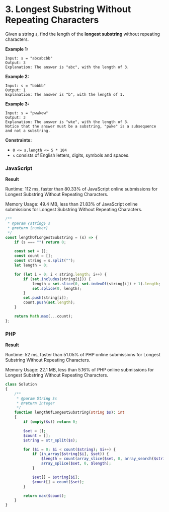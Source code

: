 # 3. Longest Substring Without Repeating Characters

Given a string `s`, find the length of the **longest substring** without repeating characters.

**Example 1:**

```
Input: s = "abcabcbb"
Output: 3
Explanation: The answer is "abc", with the length of 3.
```

**Example 2:**

```
Input: s = "bbbbb"
Output: 1
Explanation: The answer is "b", with the length of 1.
```

**Example 3:**

```
Input: s = "pwwkew"
Output: 3
Explanation: The answer is "wke", with the length of 3.
Notice that the answer must be a substring, "pwke" is a subsequence and not a substring.
```

**Constraints:**

* `0 <= s.length <= 5 * 104`
* `s` consists of English letters, digits, symbols and spaces.

### JavaScript <a href="#javascript" id="javascript"></a>

**Result**&#x20;

Runtime: 112 ms, faster than 80.33% of JavaScript online submissions for Longest Substring Without Repeating Characters.

Memory Usage: 49.4 MB, less than 21.83% of JavaScript online submissions for Longest Substring Without Repeating Characters.

```javascript
/**
 * @param {string} s
 * @return {number}
 */
const lengthOfLongestSubstring = (s) => {
    if (s === "") return 0;

    const set = [];
    const count = [];
    const string = s.split("");
    let length = 0;

    for (let i = 0; i < string.length; i++) {
        if (set.includes(string[i])) {
            length = set.slice(0, set.indexOf(string[i]) + 1).length;
            set.splice(0, length);
        }
        set.push(string[i]);
        count.push(set.length);
    }

    return Math.max(...count);
};
```

### PHP <a href="#javascript" id="javascript"></a>

**Result**&#x20;

Runtime: 52 ms, faster than 51.05% of PHP online submissions for Longest Substring Without Repeating Characters.

Memory Usage: 22.1 MB, less than 5.16% of PHP online submissions for Longest Substring Without Repeating Characters.

```php
class Solution
{
    /**
     * @param String $s
     * @return Integer
     */
    function lengthOfLongestSubstring(string $s): int
    {
        if (empty($s)) return 0;

        $set = [];
        $count = [];
        $string = str_split($s);

        for ($i = 0; $i < count($string); $i++) {
            if (in_array($string[$i], $set)) {
                $length = count(array_slice($set, 0, array_search($string[$i], $set) + 1));
                array_splice($set, 0, $length);
            }

            $set[] = $string[$i];
            $count[] = count($set);
        }

        return max($count);
    }
}
```


